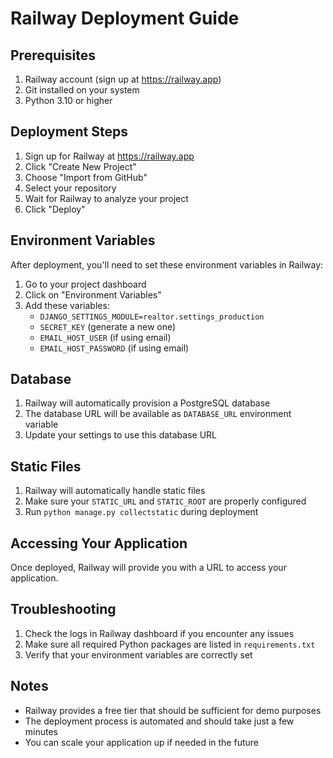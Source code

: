 # Railway Deployment Guide

## Prerequisites

1. Railway account (sign up at https://railway.app)
2. Git installed on your system
3. Python 3.10 or higher

## Deployment Steps

1. Sign up for Railway at https://railway.app
2. Click "Create New Project"
3. Choose "Import from GitHub"
4. Select your repository
5. Wait for Railway to analyze your project
6. Click "Deploy"

## Environment Variables

After deployment, you'll need to set these environment variables in Railway:

1. Go to your project dashboard
2. Click on "Environment Variables"
3. Add these variables:
   - `DJANGO_SETTINGS_MODULE=realtor.settings_production`
   - `SECRET_KEY` (generate a new one)
   - `EMAIL_HOST_USER` (if using email)
   - `EMAIL_HOST_PASSWORD` (if using email)

## Database

1. Railway will automatically provision a PostgreSQL database
2. The database URL will be available as `DATABASE_URL` environment variable
3. Update your settings to use this database URL

## Static Files

1. Railway will automatically handle static files
2. Make sure your `STATIC_URL` and `STATIC_ROOT` are properly configured
3. Run `python manage.py collectstatic` during deployment

## Accessing Your Application

Once deployed, Railway will provide you with a URL to access your application.

## Troubleshooting

1. Check the logs in Railway dashboard if you encounter any issues
2. Make sure all required Python packages are listed in `requirements.txt`
3. Verify that your environment variables are correctly set

## Notes

- Railway provides a free tier that should be sufficient for demo purposes
- The deployment process is automated and should take just a few minutes
- You can scale your application up if needed in the future
